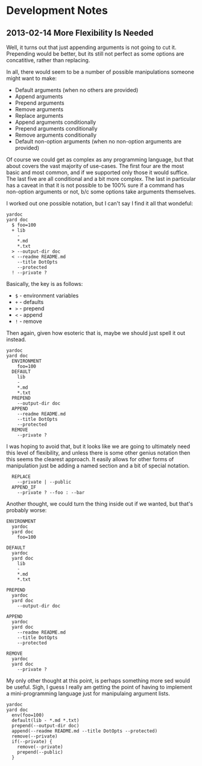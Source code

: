 # Development Notes

## 2013-02-14 More Flexibility Is Needed

Well, it turns out that just appending arguments is not going to cut it.
Prepending would be better, but its still not perfect as some options
are concatitive, rather than replacing.

In all, there would seem to be a number of possible manipulations
someone might want to make:

* Default arguments (when no others are provided)
* Append arguments
* Prepend arguments
* Remove arguments
* Replace arguments
* Append arguments conditionally
* Prepend arguments conditionally
* Remove arguments conditionally
* Default non-option arguments (when no non-option arguments are provided)

Of course we could get as complex as any programming language, but that
about covers the vast majority of use-cases. The first four are the most
basic and most common, and if we supported only those it would suffice.
The last five are all conditional and a bit more complex. The last in 
particular has a caveat in that it is not possible to be 100% sure if
a command has non-option arguments or not, b/c some options take arguments
themselves.

I worked out one possible notation, but I can't say I find it all that
wondeful:

```
yardoc
yard doc
  $ foo=100
  + lib
    -
    *.md
    *.txt
  > --output-dir doc
  < --readme README.md
    --title DotOpts
    --protected
  ! --private ?
```

Basically, the key is as follows:

* `$` - environment variables
* `+` - defaults
* `>` - prepend
* `<` - append 
* `!` - remove

Then again, given how esoteric that is, maybe we should just spell it out
instead.

```
yardoc
yard doc
  ENVIRONMENT
    foo=100
  DEFAULT
    lib
    -
    *.md
    *.txt
  PREPEND
    --output-dir doc
  APPEND
    --readme README.md
    --title DotOpts
    --protected
  REMOVE
    --private ?
```

I was hoping to avoid that, but it looks like we are going to ultimately
need this level of flexibility, and unless there is some other genius notation
then this seems the clearest approach. It easily allows for other forms of
manipulation just be adding a named section and a bit of special notation.

```
  REPLACE
    --private | --public
  APPEND_IF
    --private ? --foo : --bar
```

Another thought, we could turn the thing inside out if we wanted, but that's
probably worse:

```
ENVIRONMENT
  yardoc
  yard doc
    foo=100

DEFAULT
  yardoc
  yard doc
    lib
    -
    *.md
    *.txt

PREPEND
  yardoc
  yard doc
    --output-dir doc

APPEND
  yardoc
  yard doc
    --readme README.md
    --title DotOpts
    --protected

REMOVE
  yardoc
  yard doc
    --private ?
```

My only other thought at this point, is perhaps something more sed would be
useful. Sigh, I guess I really am getting the point of having to implement
a mini-programming language just for manipulaing argument lists.

```
yardoc
yard doc
  env(foo=100)
  default(lib - *.md *.txt)
  prepend(--output-dir doc)
  append(--readme README.md --title DotOpts --protected)
  remove(--private)
  if(--private) {
    remove(--private)
    prepend(--public)
  }
```

